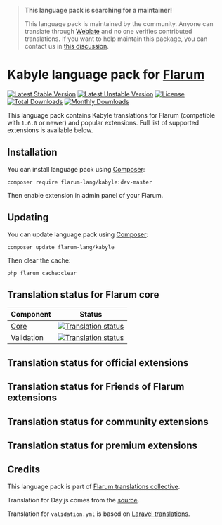 > **This language pack is searching for a maintainer!**
>
> This language pack is maintained by the community. Anyone can translate through [Weblate](https://weblate.rob006.net/languages/kab/flarum/) and no one verifies contributed translations. If you want to help maintain this package, you can contact us in [this discussion](https://discuss.flarum.org/d/27519-the-flarum-language-project).


# Kabyle language pack for [Flarum](https://flarum.org/)

[![Latest Stable Version](https://img.shields.io/packagist/v/flarum-lang/kabyle?color=success&label=stable)](https://packagist.org/packages/flarum-lang/kabyle) 
[![Latest Unstable Version](https://img.shields.io/packagist/v/flarum-lang/kabyle?include_prereleases&label=unstable)](https://packagist.org/packages/flarum-lang/kabyle) 
[![License](https://img.shields.io/packagist/l/flarum-lang/kabyle)](https://packagist.org/packages/flarum-lang/kabyle) 
[![Total Downloads](https://img.shields.io/packagist/dt/flarum-lang/kabyle)](https://packagist.org/packages/flarum-lang/kabyle/stats) 
[![Monthly Downloads](https://img.shields.io/packagist/dm/flarum-lang/kabyle)](https://packagist.org/packages/flarum-lang/kabyle/stats) 

This language pack contains Kabyle translations for Flarum (compatible with `1.6.0` or newer) and popular extensions. Full list of supported extensions is available below.


## Installation

You can install language pack using [Composer](https://getcomposer.org/):

```console
composer require flarum-lang/kabyle:dev-master
```

Then enable extension in admin panel of your Flarum.


## Updating

You can update language pack using [Composer](https://getcomposer.org/):

```console
composer update flarum-lang/kabyle
```

Then clear the cache:

```console
php flarum cache:clear
```


## Translation status for Flarum core

| Component | Status |
| --- | --- |
| [Core](https://github.com/flarum/flarum-core) | [![Translation status](https://weblate.rob006.net/widgets/flarum/kab/core/svg-badge.svg)](https://weblate.rob006.net/projects/flarum/core/kab/) |
| Validation | [![Translation status](https://weblate.rob006.net/widgets/flarum/kab/validation/svg-badge.svg)](https://weblate.rob006.net/projects/flarum/validation/kab/) |


## Translation status for official extensions

<!-- flarum-extensions-list-start -->
<!-- flarum-extensions-list-stop -->


## Translation status for Friends of Flarum extensions

<!-- fof-extensions-list-start -->
<!-- fof-extensions-list-stop -->


## Translation status for community extensions

<!-- various-extensions-list-start -->
<!-- various-extensions-list-stop -->


## Translation status for premium extensions

<!-- premium-extensions-list-start -->
<!-- premium-extensions-list-stop -->


## Credits

This language pack is part of [Flarum translations collective](https://github.com/rob006-software/flarum-translations).

Translation for Day.js comes from the [source](https://github.com/iamkun/dayjs/blob/v1.10.4/src/locale/kab.js).

Translation for `validation.yml` is based on [Laravel translations](https://github.com/Laravel-Lang/lang/blob/8.1.3/src/kab/validation.php).
